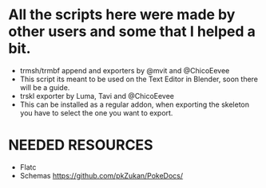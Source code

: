 # All the scripts here were made by other users and some that I helped a bit.
- trmsh/trmbf append and exporters by @mvit and @ChicoEevee
 - This script its meant to be used on the Text Editor in Blender, soon there will be a guide.
- trskl exporter by Luma, Tavi and @ChicoEevee
 - This can be installed as a regular addon, when exporting the skeleton you have to select the one you want to export.
 
# NEEDED RESOURCES
- Flatc
- Schemas https://github.com/pkZukan/PokeDocs/